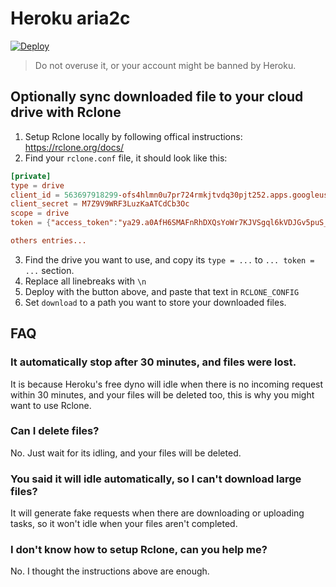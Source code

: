# Heroku aria2c

[![Deploy](https://www.herokucdn.com/deploy/button.svg)](https://heroku.com/deploy)

> Do not overuse it, or your account might be banned by Heroku.

## Optionally sync downloaded file to your cloud drive with Rclone

1. Setup Rclone locally by following offical instructions: https://rclone.org/docs/
2. Find your `rclone.conf` file, it should look like this:

```conf
[private]
type = drive
client_id = 563697918299-ofs4hlmn0u7pr724rmkjtvdq30pjt252.apps.googleusercontent.com
client_secret = M7Z9V9WRF3LuzKaATCdCb3Oc
scope = drive
token = {"access_token":"ya29.a0AfH6SMAFnRhDXQsYoWr7KJVSgql6kVDJGv5puS_F3ENyHJpolQI9OG-pczSfVIfLsVeNiioGruvQdYZA4Cr7KGeK_BlD9veUgfoa9WRdSp0VG_7HJK7v_1FSTTyuud8qTeRORgLNGfxyYtXTw_Yb53EoIH9e6fm-duk","token_type":"Bearer","refresh_token":"1//0gM3912wVqAzWCgYIARAAGBASNwF-L9Irwc6VrynocRSEJjbK0sluVIhHBLxRYtcpygnV3w7zaBPe3CSUKeqHw_Q1yUQfG8YAZm8","expiry":"2020-06-02T00:02:38.8106032+05:30"}

others entries...
```

3. Find the drive you want to use, and copy its `type = ...` to  `... token = ...` section.
4. Replace all linebreaks with `\n`
5. Deploy with the button above, and paste that text in `RCLONE_CONFIG`
6. Set `download` to a path you want to store your downloaded files.

## FAQ

### It automatically stop after 30 minutes, and files were lost.

It is because Heroku's free dyno will idle when there is no incoming request within 30 minutes, and your files will be deleted too, this is why you might want to use Rclone.

### Can I delete files?

No. Just wait for its idling, and your files will be deleted.

### You said it will idle automatically, so I can't download large files?

It will generate fake requests when there are downloading or uploading tasks, so it won't idle when your files aren't completed.

### I don't know how to setup Rclone, can you help me?

No. I thought the instructions above are enough.
